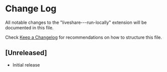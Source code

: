 # Change Log

All notable changes to the "liveshare---run-locally" extension will be documented in this file.

Check [Keep a Changelog](http://keepachangelog.com/) for recommendations on how to structure this file.

## [Unreleased]

- Initial release